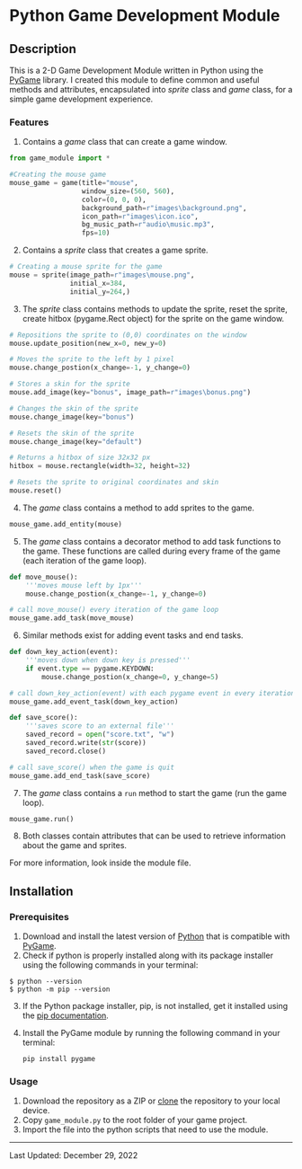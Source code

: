 # Python Game Development Module

## Description
This is a 2-D Game Development Module written in Python using the [PyGame](https://www.pygame.org/docs/) library. I created this module to define common and useful methods and attributes, encapsulated into _sprite_ class and _game_ class, for a simple game development experience.

### Features
1. Contains a _game_ class that can create a game window.
```py
from game_module import *

#Creating the mouse game
mouse_game = game(title="mouse",
                  window_size=(560, 560),
                  color=(0, 0, 0),
                  background_path=r"images\background.png",
                  icon_path=r"images\icon.ico",
                  bg_music_path=r"audio\music.mp3",
                  fps=10)
```
2. Contains a _sprite_ class that creates a game sprite.
```py
# Creating a mouse sprite for the game
mouse = sprite(image_path=r"images\mouse.png",
               initial_x=384,
               initial_y=264,)
```
3. The _sprite_ class contains methods to update the sprite, reset the sprite, create hitbox (pygame.Rect object) for the sprite on the game window.
```py
# Repositions the sprite to (0,0) coordinates on the window
mouse.update_position(new_x=0, new_y=0)

# Moves the sprite to the left by 1 pixel
mouse.change_postion(x_change=-1, y_change=0)

# Stores a skin for the sprite
mouse.add_image(key="bonus", image_path=r"images\bonus.png")

# Changes the skin of the sprite
mouse.change_image(key="bonus")

# Resets the skin of the sprite
mouse.change_image(key="default")

# Returns a hitbox of size 32x32 px
hitbox = mouse.rectangle(width=32, height=32)

# Resets the sprite to original coordinates and skin
mouse.reset()
```
4. The _game_ class contains a method to add sprites to the game.
```py
mouse_game.add_entity(mouse)
```
5. The _game_ class contains a decorator method to add task functions to the game. These functions are called during every frame of the game (each iteration of the game loop).
```py
def move_mouse():
    '''moves mouse left by 1px'''
    mouse.change_postion(x_change=-1, y_change=0)

# call move_mouse() every iteration of the game loop
mouse_game.add_task(move_mouse)
```
6. Similar methods exist for adding event tasks and end tasks.
```py
def down_key_action(event):
    '''moves down when down key is pressed'''
    if event.type == pygame.KEYDOWN:
        mouse.change_postion(x_change=0, y_change=5)

# call down_key_action(event) with each pygame event in every iteration of the game loop
mouse_game.add_event_task(down_key_action)

def save_score():
    '''saves score to an external file'''
    saved_record = open("score.txt", "w")
    saved_record.write(str(score))
    saved_record.close()

# call save_score() when the game is quit
mouse_game.add_end_task(save_score)
```
7. The _game_ class contains a `run` method to start the game (run the game loop).
```py
mouse_game.run()
```
8. Both classes contain attributes that can be used to retrieve information about the game and sprites.

For more information, look inside the module file.

## Installation

### Prerequisites
1. Download and install the latest version of [Python](https://www.python.org/downloads/) that is compatible with [PyGame](https://www.pygame.org/wiki/GettingStarted).
2. Check if python is properly installed along with its package installer using the following commands in your terminal:
```
$ python --version
$ python -m pip --version
```
3. If the Python package installer, pip, is not installed, get it installed using the [pip documentation](https://pip.pypa.io/en/stable/getting-started/).
4. Install the PyGame module by running the following command in your terminal:

    `pip install pygame`

### Usage
1. Download the repository as a ZIP or [clone](https://docs.github.com/en/repositories/creating-and-managing-repositories/cloning-a-repository) the repository to your local device.
2. Copy `game_module.py` to the root folder of your game project.
3. Import the file into the python scripts that need to use the module.
---
Last Updated: December 29, 2022